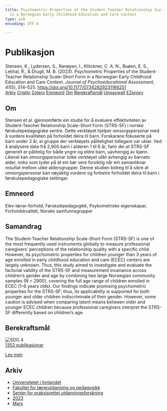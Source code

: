 ```yaml
---
title: Psychometric Properties of the Student-Teacher Relationship Scale-Short Form
  in a Norwegian Early Childhood Education and Care Context
type: pub
encoding: UTF-8

---
```

<h1>Publikasjon</h1>
<article id="csl-bib-container-NVREQGTS" class="csl-bib-container">
  <div class="csl-bib-body"> <div class="csl-entry">Stensen, K., Lydersen, S., Ranøyen, I., Klöckner, C. A. N., Buøen, E. S., Lekhal, R., &#38; Drugli, M. B. (2023). Psychometric Properties of the Student-Teacher Relationship Scale-Short Form in a Norwegian Early Childhood Education and Care Context. <i>Journal of Psychoeducational Assessment</i>, <i>41</i>(5), 514–525. <a href="https://doi.org/10.1177/07342829231166251">https://doi.org/10.1177/07342829231166251</a></div> </div>
  <div class="csl-bib-buttons">
    <a href="#taxonomy-article-NVREQGTS" alt="archive" class="csl-bib-button">Arkiv</a>
    <a href="https://app.cristin.no/results/show.jsf?id=2138226" alt="Cristin" class="csl-bib-button">Cristin</a>
    <a href="http://zotero.org/groups/5881554/items/NVREQGTS" alt="Zotero" class="csl-bib-button">Zotero</a>
    <a href="#keywords-article-NVREQGTS" alt="keywords" class="csl-bib-button">Emneord</a>
    <a href="#about-article-NVREQGTS" alt="about_pub" class="csl-bib-button">Om</a>
    <a href="#sdg-article-NVREQGTS" alt="sdg" class="csl-bib-button">Berekraftsmål</a>
    <a href="https://journals.sagepub.com/doi/pdf/10.1177/07342829231166251" alt="Unpaywall" class="csl-bib-button">Unpaywall</a>
    <a href="https://journals.sagepub.com/doi/pdf/10.1177/07342829231166251" alt="EZproxy" class="csl-bib-button">EZproxy</a>
  </div>
  <div id="csl-bib-meta-container-NVREQGTS"></div>
</article>
<div id="csl-bib-meta-NVREQGTS" class="csl-bib-meta">
  <article id="about-article-NVREQGTS" class="about_pub-article">
    <h1>Om</h1>
    Stensen et al. gjennomførte ein studie for å evaluere effektiviteten av Student-Teacher Relationship Scale-Short Form (STRS-SF) i norske førskulepedagogiske sentre. Dette verktøyet hjelper omsorgspersonar med å vurdere kvaliteten på forholdet deira til barn. Forskarane fokuserte på barn under 3 år, ei gruppe der verktøyets pålitelighet tidlegare var uklar. Ved å analysere data frå 2,900 barn i alderen 1 til 6 år, fann dei at STRS-SF generelt er pålitelig for både yngre og eldre barn, uavhengig av kjønn. Likevel kan omsorgspersonar tolke verktøyet ulikt avhengig av barnets alder, noko som tyder på at ein bør vere forsiktig når ein samanliknar resultat mellom ulike aldersgrupper. Denne studien bidreg til å sikre at omsorgspersonar kan nøyaktig vurdere og forbetre forholdet deira til barn i førskulepedagogiske settingar.
  </article>
  <article id="keywords-article-NVREQGTS" class="keywords-article">
    <h1>Emneord</h1>
    Elev-lærar-forhold, Førskulepedagogikk, Psykometriske eigenskapar, Forholdskvalitet, Norske samfunnsgrupper
  </article>
  <article id="abstract-article-NVREQGTS" class="abstract-article">
    <h1>Samandrag</h1>
    The Student-Teacher Relationship Scale-Short Form (STRS-SF) is one of the most frequently used 
instruments globally to measure professional caregivers’ perceptions of the relationship quality 
with a specific child. However, its psychometric properties for children younger than 3 years of 
age enrolled in early childhood education and care (ECEC) centers are largely unknown. Thus, this 
study aimed to investigate and evaluate the factorial validity of the STRS-SF and measurement 
invariance across children’s gender and age by combining two large Norwegian community 
samples (N = 2900), covering the full age range of children enrolled in ECEC (1–6 years olds). Our 
findings indicate promising psychometric properties for the STRS-SF; thus, its applicability is 
supported for both younger and older children indiscriminate of their gender. However, some 
caution is advised when comparing latent means between older and younger ECEC children 
because professional caregivers interpret the STRS-SF differently based on children’s age.
  </article>
  <article id="sdg-article-NVREQGTS" class="sdg-article">
    <h1>Berekraftsmål</h1>
    <div class="sdg-container"><div id="sdg4" class="sdg">
        <img src="{{< params subfolder >}}images/sdg/sdg04_nn.png" class="image" alt="SDG 4">
        <div class="sdg-overlay">
          <a href="/nn/archive/?key=?sdg=4#archive" class="sdg-publication-count"><span>1352</span> publikasjonar</a>
          <p><a href="https://fn.no/om-fn/fns-baerekraftsmaal/god-utdanning?lang=nno-NO" class="sdg-read-more">Les meir</a></p>
        </div>
      </div></div>
  </article>
  <article id="taxonomy-article-NVREQGTS" class="taxonomy-article">
    <h1>Arkiv</h1>
    <ul>
      <li>
        <a href="/nn/archive/?key=3DCRN523">Universitetet i Innlandet</a>
      </li>
      <li>
        <a href="/nn/archive/?key=WYNZA47F">Fakultet for lærerutdanning og pedagogikk</a>
      </li>
      <li>
        <a href="/nn/archive/?key=G3SEU2Z2">Senter for praksisrettet utdanningsforskning</a>
      </li>
      <li>
        <a href="/nn/archive/?key=GXY3EJVE">2023</a>
      </li>
      <li>
        <a href="/nn/archive/?key=R362XEVB">Mars</a>
      </li>
    </ul>
  </article>
</div>
